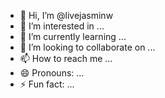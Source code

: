 - 👋 Hi, I’m @livejasminw
- 👀 I’m interested in ...
- 🌱 I’m currently learning ...
- 💞️ I’m looking to collaborate on ...
- 📫 How to reach me ...
- 😄 Pronouns: ...
- ⚡ Fun fact: ...

<!---
livejasminw/livejasminw is a ✨ special ✨ repository because its `README.md` (this file) appears on your GitHub profile.
You can click the Preview link to take a look at your changes.
--->
